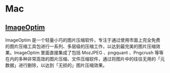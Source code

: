 # Mac

## [ImageOptim](https://github.com/ImageOptim/ImageOptim)

ImageOptim 是一个轻量小巧的图片压缩软件，专注于通过使用市面上完全免费的图片压缩工具包进行一系列、多层级的压缩工作，以达到最完美的图片压缩效果。ImageOptim 里面直接集成了包括 MozJPEG 、pngquant 、Pngcrush 等等在内的多种非常高效的图片压缩、文件压缩软件，通过将图片中的往往无用的「元数据」进行删除，以达到「无损的」图片压缩效果。
